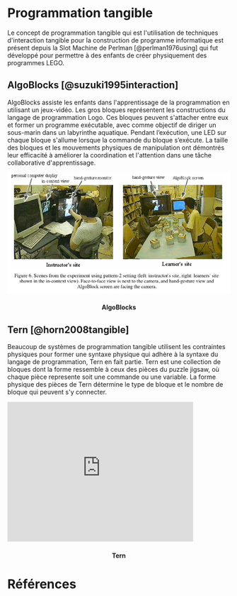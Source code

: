 # Programmation tangible

Le concept de programmation tangible qui est l'utilisation de techniques d'interaction tangible pour la construction de programme informatique est présent depuis la Slot Machine de Perlman [@perlman1976using] qui fut développé pour permettre à des enfants de créer physiquement des programmes LEGO.

## AlgoBlocks [@suzuki1995interaction]

AlgoBlocks assiste les enfants dans l'apprentissage de la programmation en utilisant un jeux-vidéo. Les gros bloques représentent les constructions du langage de programmation Logo. Ces bloques peuvent s'attacher entre eux et former un programme exécutable, avec comme objectif de diriger un sous-marin dans un labyrinthe aquatique. Pendant l’exécution, une LED sur chaque bloque s'allume lorsque la commande du bloque s’exécute. La taille des bloques et les mouvements physiques de manipulation ont démontrés leur efficacité à améliorer la coordination et l'attention dans une tâche collaborative d'apprentissage.

![](images/algoblocks.png)
<h4 style="text-align:center">AlgoBlocks</h4>

## Tern [@horn2008tangible]

Beaucoup de systèmes de programmation tangible utilisent les contraintes physiques pour former une syntaxe physique qui adhère à la syntaxe du langage de programmation, Tern en fait partie. Tern est une collection de bloques dont la forme ressemble à ceux des pièces du puzzle jigsaw, où chaque pièce represente soit une commande ou une variable. La forme physique des pièces de Tern détermine le type de bloque et le nombre de bloque qui peuvent s'y connecter.

<iframe width="420" height="315" src="https://www.youtube.com/embed/oWGclyCw8Ao" frameborder="0" allowfullscreen></iframe>
<h4 style="text-align:center">Tern</h4>

# Références

